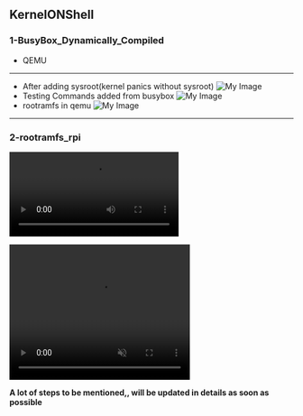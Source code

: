 ## KernelONShell

### 1-BusyBox_Dynamically_Compiled
- QEMU

---
- After adding sysroot(kernel panics without sysroot)
![My Image](/Kernel_Work/1-BusyBox_Dynamically_Compiled/after_adding_sysroot.png)
- Testing Commands added from busybox
![My Image](/Kernel_Work/1-BusyBox_Dynamically_Compiled/testing_added_commands.png)
- rootramfs in qemu
![My Image](/Kernel_Work/1-BusyBox_Dynamically_Compiled/testing_rootramfs.png)
---


### 2-rootramfs_rpi

![My Video](/Kernel_Work/2-rootramfs_rpi/KernelONShell.mp4)

<video width="320" height="240" controls loop muted autoplay>
  <source src="https://github.com/PatrickAtef8/EmbeddedLinuxKitchen/raw/main/Kernel_Work/2-rootramfs_rpi/KernelONShell.mp4" type="video/mp4">
  Your browser does not support the video tag.
</video>



**A lot of steps to be mentioned,, will be updated in details as soon as possible**
